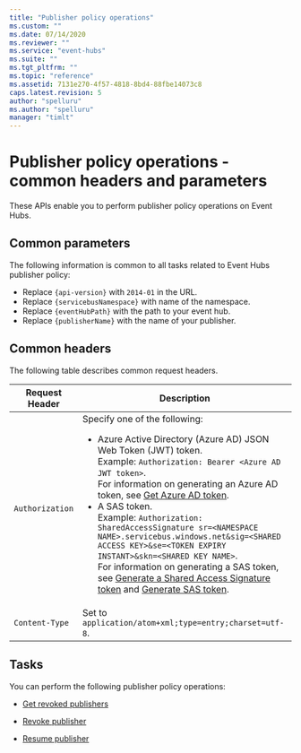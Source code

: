 ```yaml
---
title: "Publisher policy operations"
ms.custom: ""
ms.date: 07/14/2020
ms.reviewer: ""
ms.service: "event-hubs"
ms.suite: ""
ms.tgt_pltfrm: ""
ms.topic: "reference"
ms.assetid: 7131e270-4f57-4818-8bd4-88fbe14073c8
caps.latest.revision: 5
author: "spelluru"
ms.author: "spelluru"
manager: "timlt"
---
```

# Publisher policy operations - common headers and parameters
These APIs enable you to perform publisher policy operations on Event Hubs.  
  
## Common parameters
 The following information is common to all tasks related to Event Hubs publisher policy:  
  
-   Replace `{api-version}` with `2014-01` in the URL.    
-   Replace `{servicebusNamespace}` with name of the namespace.   
-   Replace `{eventHubPath}` with the path to your event hub.    
-   Replace `{publisherName}` with the name of your publisher.  
  
## Common headers

 The following table describes common request headers. 
  
|Request Header|Description|  
|--------------------|-----------------|  
|`Authorization`| Specify one of the following:<ul><li> Azure Active Directory (Azure AD) JSON Web Token (JWT) token. <br/>Example: `Authorization: Bearer <Azure AD JWT token>`. <br/>For information on generating an Azure AD token, see [Get Azure AD token](get-azure-active-directory-token.md). </li><li>A SAS token. <br/>Example: `Authorization: SharedAccessSignature sr=<NAMESPACE NAME>.servicebus.windows.net&sig=<SHARED ACCESS KEY>&se=<TOKEN EXPIRY INSTANT>&skn=<SHARED KEY NAME>`. <br/>For information on generating a SAS token, see [Generate a Shared Access Signature token](https://docs.microsoft.com/azure/service-bus-messaging/service-bus-sas#generate-a-shared-access-signature-token) and [Generate SAS token](generate-sas-token.md).</li></ul> |  
|`Content-Type`|Set to `application/atom+xml;type=entry;charset=utf-8`.|  
  
## Tasks  
 You can perform the following publisher policy operations:  
  
-   [Get revoked publishers](get-revoked-publishers.md)  
  
-   [Revoke publisher](revoke-publisher.md)  
  
-   [Resume publisher](resume-publisher.md)